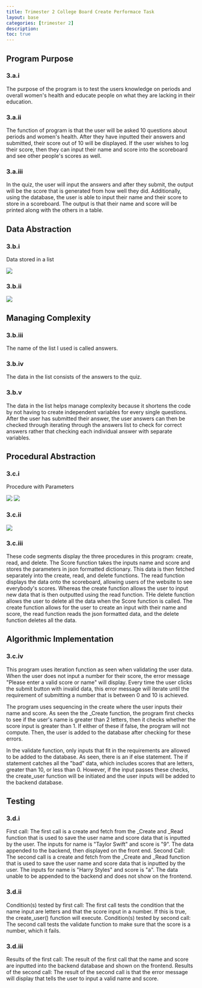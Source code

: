 ```yaml
---
title: Trimester 2 College Board Create Performace Task
layout: base
categories: [trimester 2]
description: 
toc: true
---
```


<!-- <iframe width="560" height="315" src="" frameborder="0" allowfullscreen></iframe> -->

## Program Purpose

### 3.a.i

The purpose of the program is to test the users knowledge on periods and overall women's health and educate people on what they are lacking in their education.

### 3.a.ii

The function of program is that the user will be asked 10 questions about periods and women's health. After they have inputted their answers and submitted, their score out of 10 will be displayed. If the user wishes to log their score, then they can input their name and score into the scoreboard and see other people's scores as well.

### 3.a.iii

In the quiz, the user will input the answers and after they submit, the output will be the score that is generated from how well they did. Additionally, using the database, the user is able to input their name and their score to store in a scoreboard. The output is that their name and score will be printed along with the others in a table.

## Data Abstraction

### 3.b.i

Data stored in a list

<img src="https://cdn.discordapp.com/attachments/1068416415251570689/1079960335592734792/Screenshot_2023-02-27_at_6.56.25_PM.png">

### 3.b.ii

<img src="https://cdn.discordapp.com/attachments/1068416415251570689/1079961153263898724/Screenshot_2023-02-27_at_6.59.59_PM.png">

## Managing Complexity

### 3.b.iii

The name of the list I used is called answers.

### 3.b.iv

The data in the list consists of the answers to the quiz.

### 3.b.v

The data in the list helps manage complexity because it shortens the code by not having to create independent variables for every single questions. After the user has submitted their answer, the user answers can then be checked through iterating through the answers list to check for correct answers rather that checking each individual answer with separate variables.


## Procedural Abstraction

### 3.c.i

Procedure with Parameters

<img src="https://cdn.discordapp.com/attachments/1068416415251570689/1079962881791111168/Screenshot_2023-02-27_at_7.06.51_PM.png">

<img src="https://cdn.discordapp.com/attachments/1068416415251570689/1079965869293174884/Screenshot_2023-02-27_at_7.18.43_PM.png">

### 3.c.ii

<img src="https://cdn.discordapp.com/attachments/1068416415251570689/1079964110520860692/Screenshot_2023-02-27_at_7.11.44_PM.png">

### 3.c.iii

These code segments display the three procedures in this program: create, read, and delete. The Score function takes the inputs name and score and stores the parameters in json formatted dictionary. This data is then fetched separately into the create, read, and delete functions. The read function displays the data onto the scoreboard, allowing users of the website to see everybody's scores. Whereas the create function allows the user to input new data that is then outputted using the read function. THe delete function allows the user to delete all the data when the Score function is called. The create function allows for the user to create an input with their name and score, the read function reads the json formatted data, and the delete function deletes all the data. 

## Algorithmic Implementation

### 3.c.iv

This program uses iteration function as seen when validating the user data. When the user does not input a number for their score, the error message "Please enter a valid score or name" will display. Every time the user clicks the submit button with invalid data, this error message will iterate until the requirement of submitting a number that is between 0 and 10 is achieved. 

The program uses sequencing in the create where the user inputs their name and score. As seen the the _Create function, the program first checks to see if the user's name is greater than 2 letters, then it checks whether the score input is greater than 1. If either of these if false, the program will not compute. Then, the user is added to the database after checking for these errors. 

In the validate function, only inputs that fit in the requirements are allowed to be added to the database. As seen, there is an if else statement. The if statement catches all the "bad" data, which includes scores that are letters, greater than 10, or less than 0. However, if the input passes these checks, the create_user function will be initiated and the user inputs will be added to the backend database.


## Testing

### 3.d.i

First call: The first call is a create and fetch from the _Create and _Read function that is used to save the user name and score data that is inputted by the user. The inputs for name is "Taylor Swift" and score is "9". The data appended to the backend, then displayed on the front end.
Second Call: The second call is a create and fetch from the _Create and _Read function that is used to save the user name and score data that is inputted by the user. The inputs for name is "Harry Styles" and score is "a". The data unable to be appended to the backend and does not show on the frontend.

### 3.d.ii

Condition(s) tested by first call: The first call tests the condition that the name input are letters and that the score input in a number. If this is true, the create_user() function will execute.
Condition(s) tested by second call: The second call tests the validate function to make sure that the score is a number, which it fails.

### 3.d.iii

Results of the first call: The result of the first call that the name and score are inputted into the backend database and shown on the frontend.
Results of the second call: The result of the second call is that the error message will display that tells the user to input a valid name and score.
